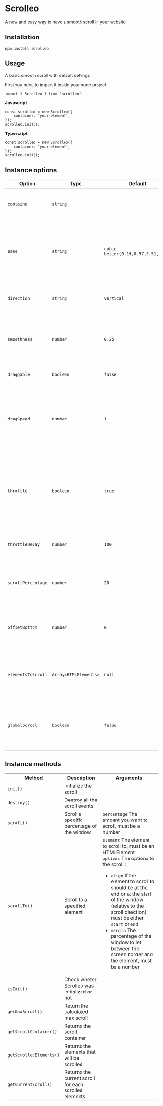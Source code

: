 # Scrolleo

A new and easy way to have a smooth scroll in your website

## Installation

```
npm install scrolleo
```

## Usage

A basic smooth scroll with default settings

First you need to import it inside your node project

```JS
import { Scrolleo } from 'scrolleo';
```

**Javascript**

```JS
const scrolleo = new Scrolleo({
	container: 'your-element',
});
scrolleo.init();
```

**Typescript**

```TS
const scrolleo = new Scrolleo({
	container: 'your-element',
});
scrolleo.init();
```

## Instance options

| Option             | Type                  | Default                             | Description                                                                                                              |
| ------------------ | --------------------- | ----------------------------------- | ------------------------------------------------------------------------------------------------------------------------ |
| `containe`         | `string`              |                                     | The Scroll container query selector string                                                                               |
| `ease`             | `string`              | `cubic-bezier(0.19,0.57,0.51,0.99)` | An easing method for the scroll 'animation' WARNING: Will remove other transition from the element                       |
| `direction`        | `string`              | `vertical`                          | The scroll direction `vertical` or `horizontal` only                                                                     |
| `smoothness`       | `number`              | `0.25`                              | The smoothness of the scroll, the higher the number the smoother the scroll                                              |
| `draggable`        | `boolean`             | `false`                             | If we can drag to scroll                                                                                                 |
| `dragSpeed`        | `number`              | `1`                                 | The drag speed. Eg. A drag speed of `2` would mean that for every pixel dragged, the element get scrolled 2 pixels       |
| `throttle`         | `boolean`             | `true`                              | If the scroll is throttled so the user can't scroll for a specfic delay (great for Apple Magic Mouse and infinite wheel) |
| `throttleDelay`    | `number`              | `100`                               | The delay in milliseconds for which the user can't scroll                                                                |
| `scrollPercentage` | `number`              | `20`                                | The percentage of the window that gets scrolled each time                                                                |
| `offsetBottom`     | `number`              | `0`                                 | The percentage of the window to remove at the end of the scroll                                                          |
| `elementsToScroll` | `Array<HTMLElements>` | `null`                              | The elements to scroll, if null will be the direct children of the container.                                            |
| `globalScroll`     | `boolean`             | `false`                             | If the scroll listener is set globally, so to the whole window (default: false)                                          |

## Instance methods

| Method                  | Description                                           | Arguments                                                                                                                                                                                                                                                                                                                                                                                                     |
| ----------------------- | ----------------------------------------------------- | ------------------------------------------------------------------------------------------------------------------------------------------------------------------------------------------------------------------------------------------------------------------------------------------------------------------------------------------------------------------------------------------------------------- |
| `init()`                | Initialize the scroll                                 |                                                                                                                                                                                                                                                                                                                                                                                                               |
| `destroy()`             | Destroy all the scroll events                         |                                                                                                                                                                                                                                                                                                                                                                                                               |
| `scroll()`              | Scroll a specific percentage of the window            | `percentage` The amount you want to scroll, must be a number                                                                                                                                                                                                                                                                                                                                                  |
| `scrollTo()`            | Scroll to a specified element                         | <div>`element` The element to scroll to, must be an HTMLElement <br>`options` The options to the scroll : <ul><li>`align` If the element to scroll to should be at the end or at the start of the window (relative to the scroll direction), must be either `start` or `end`</li><li>`margin` The percentage of the window to let between the screen border and the element, must be a number</li></ul></div> |
| `isInit()`              | Check wheter Scrolleo was initialized or not          |                                                                                                                                                                                                                                                                                                                                                                                                               |
| `getMaxScroll()`        | Return the calculated max scroll                      |                                                                                                                                                                                                                                                                                                                                                                                                               |
| `getScrollContainer()`  | Returns the scroll container                          |                                                                                                                                                                                                                                                                                                                                                                                                               |
| `getScrolledElements()` | Returns the elements that will be scrolled            |                                                                                                                                                                                                                                                                                                                                                                                                               |
| `getCurrentScroll()`    | Returns the current scroll for each scrolled elements |                                                                                                                                                                                                                                                                                                                                                                                                               |
